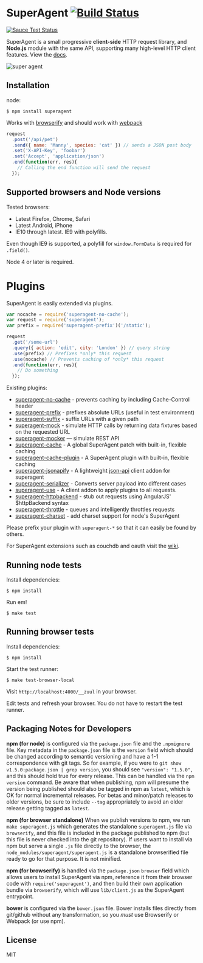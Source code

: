 # SuperAgent [![Build Status](https://travis-ci.org/visionmedia/superagent.svg?branch=master)](https://travis-ci.org/visionmedia/superagent)

[![Sauce Test Status](https://saucelabs.com/browser-matrix/shtylman-superagent.svg)](https://saucelabs.com/u/shtylman-superagent)

SuperAgent is a small progressive __client-side__ HTTP request library, and __Node.js__ module with the same API, supporting many high-level HTTP client features. View the [docs](http://visionmedia.github.io/superagent/).

![super agent](http://f.cl.ly/items/3d282n3A0h0Z0K2w0q2a/Screenshot.png)

## Installation

node:

```
$ npm install superagent
```

Works with [browserify](https://github.com/substack/node-browserify) and should work with [webpack](https://github.com/visionmedia/superagent/wiki/SuperAgent-for-Webpack)

```js
request
  .post('/api/pet')
  .send({ name: 'Manny', species: 'cat' }) // sends a JSON post body
  .set('X-API-Key', 'foobar')
  .set('Accept', 'application/json')
  .end(function(err, res){
    // Calling the end function will send the request
  });
```

## Supported browsers and Node versions

Tested browsers:

- Latest Firefox, Chrome, Safari
- Latest Android, iPhone
- IE10 through latest. IE9 with polyfills.

Even though IE9 is supported, a polyfill for `window.FormData` is required for `.field()`.

Node 4 or later is required.

# Plugins

SuperAgent is easily extended via plugins.

```js
var nocache = require('superagent-no-cache');
var request = require('superagent');
var prefix = require('superagent-prefix')('/static');

request
  .get('/some-url')
  .query({ action: 'edit', city: 'London' }) // query string
  .use(prefix) // Prefixes *only* this request
  .use(nocache) // Prevents caching of *only* this request
  .end(function(err, res){
    // Do something
  });
```

Existing plugins:
 * [superagent-no-cache](https://github.com/johntron/superagent-no-cache) - prevents caching by including Cache-Control header
 * [superagent-prefix](https://github.com/johntron/superagent-prefix) - prefixes absolute URLs (useful in test environment)
 * [superagent-suffix](https://github.com/timneutkens1/superagent-suffix) - suffix URLs with a given path
 * [superagent-mock](https://github.com/M6Web/superagent-mock) - simulate HTTP calls by returning data fixtures based on the requested URL
 * [superagent-mocker](https://github.com/shuvalov-anton/superagent-mocker) — simulate REST API
 * [superagent-cache](https://github.com/jpodwys/superagent-cache) - A global SuperAgent patch with built-in, flexible caching
  * [superagent-cache-plugin](https://github.com/jpodwys/superagent-cache-plugin) - A SuperAgent plugin with built-in, flexible caching
 * [superagent-jsonapify](https://github.com/alex94puchades/superagent-jsonapify) - A lightweight [json-api](http://jsonapi.org/format/) client addon for superagent
 * [superagent-serializer](https://github.com/zzarcon/superagent-serializer) - Converts server payload into different cases
 * [superagent-use](https://github.com/koenpunt/superagent-use) - A client addon to apply plugins to all requests.
 * [superagent-httpbackend](https://www.npmjs.com/package/superagent-httpbackend) - stub out requests using AngularJS' $httpBackend syntax
 * [superagent-throttle](https://github.com/leviwheatcroft/superagent-throttle) - queues and intelligently throttles requests
 * [superagent-charset](https://github.com/magicdawn/superagent-charset) - add charset support for node's SuperAgent

Please prefix your plugin with `superagent-*` so that it can easily be found by others.

For SuperAgent extensions such as couchdb and oauth visit the [wiki](https://github.com/visionmedia/superagent/wiki).

## Running node tests

Install dependencies:

```shell
$ npm install
```
Run em!

```shell
$ make test
```

## Running browser tests

Install dependencies:

```shell
$ npm install
```

Start the test runner:

```shell
$ make test-browser-local
```

Visit `http://localhost:4000/__zuul` in your browser.

Edit tests and refresh your browser. You do not have to restart the test runner.


## Packaging Notes for Developers

**npm (for node)** is configured via the `package.json` file and the `.npmignore` file. Key metadata in the `package.json` file is the `version` field which should be changed according to semantic versioning and have a 1-1 correspondence with git tags. So for example, if you were to `git show v1.5.0:package.json | grep version`, you should see `"version": "1.5.0",` and this should hold true for every release. This can be handled via the `npm version` command. Be aware that when publishing, npm will presume the version being published should also be tagged in npm as `latest`, which is OK for normal incremental releases. For betas and minor/patch releases to older versions, be sure to include `--tag` appropriately to avoid an older release getting tagged as `latest`.

**npm (for browser standalone)** When we publish versions to npm, we run `make superagent.js` which generates the standalone `superagent.js` file via `browserify`, and this file is included in the package published to npm (but this file is never checked into the git repository). If users want to install via npm but serve a single `.js` file directly to the browser, the `node_modules/superagent/superagent.js` is a standalone browserified file ready to go for that purpose. It is not minified.

**npm (for browserify)** is handled via the `package.json` `browser` field which allows users to install SuperAgent via npm, reference it from their browser code with `require('superagent')`, and then build their own application bundle via `browserify`, which will use `lib/client.js` as the SuperAgent entrypoint.

**bower** is configured via the `bower.json` file. Bower installs files directly from git/github without any transformation, so you *must* use Browserify or Webpack (or use npm).

## License

MIT
